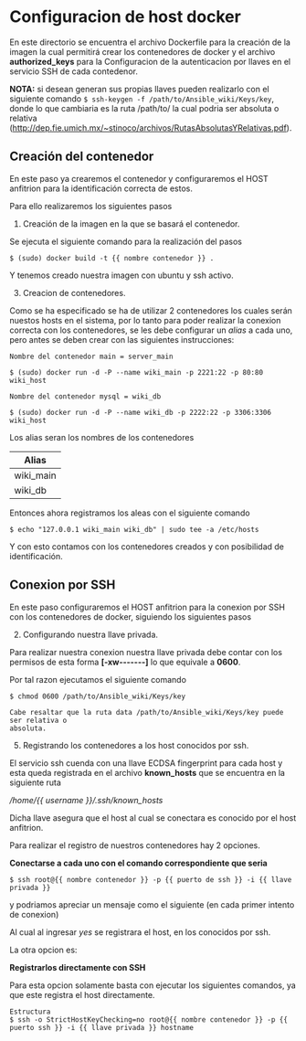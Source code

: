# Configuracion de host docker #

En este directorio se encuentra el archivo Dockerfile para la creación de la imagen
la cual permitirá crear los contenedores de docker y el archivo **authorized_keys**
para la Configuracion de la autenticacion por llaves en el servicio SSH de cada contedenor.

**NOTA:** si desean generan sus propias llaves pueden realizarlo con el siguiente
comando `$ ssh-keygen -f /path/to/Ansible_wiki/Keys/key`, donde lo que cambiaria es la ruta
/path/to/ la cual podria ser absoluta o relativa
(http://dep.fie.umich.mx/~stinoco/archivos/RutasAbsolutasYRelativas.pdf).

## Creación del contenedor ##

En este paso ya crearemos el contenedor y configuraremos el HOST anfitrion para la identificación correcta de estos.

Para ello realizaremos los siguientes pasos

1. Creación de la imagen en la que se basará el contenedor.

Se ejecuta el siguiente comando para la realización del pasos

```
$ (sudo) docker build -t {{ nombre contenedor }} .

```

Y tenemos creado nuestra imagen con ubuntu y ssh activo.

3. Creacion de contenedores.

Como se ha especificado se ha de utilizar 2 contenedores los cuales serán nuestos hosts en el sistema, por lo tanto para poder realizar la conexion correcta con los contenedores,
se les debe configurar un *alias* a cada uno, pero antes se deben crear con las siguientes instrucciones:

```
Nombre del contenedor main = server_main

$ (sudo) docker run -d -P --name wiki_main -p 2221:22 -p 80:80 wiki_host

Nombre del contenedor mysql = wiki_db

$ (sudo) docker run -d -P --name wiki_db -p 2222:22 -p 3306:3306 wiki_host

```

Los alias seran los nombres de los contenedores

 Alias |
 --- |
 wiki_main |
 wiki_db |

Entonces ahora registramos los aleas con el siguiente comando

` $ echo "127.0.0.1 wiki_main wiki_db" | sudo tee -a /etc/hosts `

Y con esto contamos con los contenedores creados y con posibilidad de identificación.

## Conexion por SSH ##

En este paso configuraremos el HOST anfitrion para la conexion por SSH con los contenedores de docker, siguiendo los siguientes pasos

2. Configurando nuestra llave privada.

Para realizar nuestra conexion nuestra llave privada debe contar con los permisos de esta forma **[-xw-------]** lo que equivale a **0600**.

Por tal razon ejecutamos el siguiente comando

```
$ chmod 0600 /path/to/Ansible_wiki/Keys/key

Cabe resaltar que la ruta data /path/to/Ansible_wiki/Keys/key puede ser relativa o
absoluta.
```

5. Registrando los contenedores a los host conocidos por ssh.

El servicio ssh cuenda con una llave ECDSA fingerprint para cada host y esta queda registrada en el archivo **known_hosts** que se encuentra en la siguiente ruta

*/home/{{ username }}/.ssh/known_hosts*

Dicha llave asegura que el host al cual se conectara es conocido por el host anfitrion.

Para realizar el registro de nuestros contenedores hay 2 opciones.

**Conectarse a cada uno con el comando correspondiente que seria**
```
$ ssh root@{{ nombre contenedor }} -p {{ puerto de ssh }} -i {{ llave privada }}

```

y podriamos apreciar un mensaje como el siguiente (en cada primer intento de conexion)

Al cual al ingresar *yes* se registrara el host, en los conocidos por ssh.

La otra opcion es:

**Registrarlos directamente con SSH**

Para esta opcion solamente basta con ejecutar los siguientes comandos, ya que este registra el host directamente.

```
Estructura
$ ssh -o StrictHostKeyChecking=no root@{{ nombre contenedor }} -p {{ puerto ssh }} -i {{ llave privada }} hostname

```
